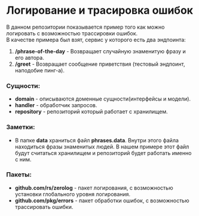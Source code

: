 # Логирование и трасировка ошибок
В данном репозитории показывается пример того как можно логировать с возможностью трассировки ошибок.</br>
В качестве примера был взят, сервис у которого есть два эндпоинта:
1. **/phrase-of-the-day** - Возвращает случайную знаменитую фразу и его автора. 
2. **/greet** - Возвращает сообщение приветствия (тестовый эндпоинт, наподобие пинг-а).

### Сущности:
- **domain** - описываются доменные сущности(интерфейсы и модели).
- **handler** - обработчик запросов.
- **repository** - репозиторий который работает с хранилищем. 

### Заметки:
- В папке **data** храниться файл **phrases.data**. Внутри этого файла находиться фразы знаменитых людей. В нашем примере этот файл будут считаться хранилищем и репозиторий будет работать именно с ним.

### Пакеты:
- **github.com/rs/zerolog** - пакет логирования, с возможностью установки глобального уровня логирования.
- **github.com/pkg/errors** - пакет обработки ошибок, с возможностью трассировать ошибки.   